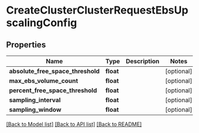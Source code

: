 # CreateClusterClusterRequestEbsUpscalingConfig

## Properties
Name | Type | Description | Notes
------------ | ------------- | ------------- | -------------
**absolute_free_space_threshold** | **float** |  | [optional] 
**max_ebs_volume_count** | **float** |  | [optional] 
**percent_free_space_threshold** | **float** |  | [optional] 
**sampling_interval** | **float** |  | [optional] 
**sampling_window** | **float** |  | [optional] 

[[Back to Model list]](../README.md#documentation-for-models) [[Back to API list]](../README.md#documentation-for-api-endpoints) [[Back to README]](../README.md)


